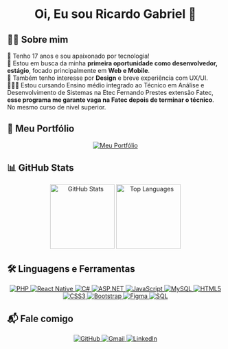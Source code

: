 <h1 align="center">Oi, Eu sou Ricardo Gabriel 👋</h1>

## 👨‍💻 Sobre mim  

🎯 Tenho 17 anos e sou apaixonado por tecnologia!  
🚀 Estou em busca da minha **primeira oportunidade como desenvolvedor, estágio**, focado principalmente em **Web e Mobile**.  
🎨 Também tenho interesse por **Design** e breve experiência com UX/UI.  
🧑🏽‍🎓 Estou cursando Ensino médio integrado ao Técnico em Análise e Desenvolvimento de Sistemas na Etec Fernando Prestes extensão Fatec, **esse programa me garante vaga na Fatec depois de terminar o técnico**. No mesmo curso de nivel superior.



## 🌟 **Meu Portfólio**  

<p align="center">
  <a href="https://porfolio-sigma-azure.vercel.app/" target="_blank">
    <img src="https://img.shields.io/badge/🔗 Acessar_Portfólio-0078D4?style=for-the-badge&logo=vercel&logoColor=white" alt="Meu Portfólio">
  </a>
</p>



## 📊 **GitHub Stats**  

<div align="center">
  <img height="150em" src="https://github-readme-stats.vercel.app/api?username=Ricardo-GabrielX&show_icons=true&theme=react" alt="GitHub Stats" />
  <img height="150em" src="https://github-readme-stats.vercel.app/api/top-langs/?username=Ricardo-GabrielX&layout=compact&theme=react" alt="Top Languages" />
</div>



## 🛠 **Linguagens e Ferramentas**  

<p align="center">
  <a href="https://www.php.net/" target="_blank">
    <img src="https://img.shields.io/badge/PHP-000000?style=for-the-badge&logo=php&logoColor=white" alt="PHP">
  </a>
  <a href="https://reactnative.dev/" target="_blank">
    <img src="https://img.shields.io/badge/React_Native-000000?style=for-the-badge&logo=react&logoColor=61DAFB" alt="React Native">
  </a>
  <a href="https://learn.microsoft.com/en-us/dotnet/csharp/" target="_blank">
    <img src="https://img.shields.io/badge/C%23-000000?style=for-the-badge&logo=c-sharp&logoColor=white" alt="C#">
  </a>
  <a href="https://dotnet.microsoft.com/apps/aspnet" target="_blank">
    <img src="https://img.shields.io/badge/ASP.NET-000000?style=for-the-badge&logo=.net&logoColor=white" alt="ASP.NET">
  </a>
  <a href="https://developer.mozilla.org/en-US/docs/Web/JavaScript" target="_blank">
    <img src="https://img.shields.io/badge/JavaScript-000000?style=for-the-badge&logo=javascript&logoColor=F7DF1E" alt="JavaScript">
  </a>
  <a href="https://www.mysql.com/" target="_blank">
    <img src="https://img.shields.io/badge/MySQL-00000F?style=for-the-badge&logo=mysql&logoColor=white" alt="MySQL">
  </a>
  <a href="https://www.w3.org/html/" target="_blank">
    <img src="https://img.shields.io/badge/HTML5-000000?style=for-the-badge&logo=html5&logoColor=E34F26" alt="HTML5">
  </a>
  <a href="https://www.w3schools.com/css/" target="_blank">
    <img src="https://img.shields.io/badge/CSS3-000000?style=for-the-badge&logo=css3&logoColor=1572B6" alt="CSS3">
  </a>
  <a href="https://getbootstrap.com/" target="_blank">
    <img src="https://img.shields.io/badge/Bootstrap-000000?style=for-the-badge&logo=bootstrap&logoColor=7952B3" alt="Bootstrap">
  </a>
  <a href="https://www.figma.com/" target="_blank">
    <img src="https://img.shields.io/badge/Figma-000000?style=for-the-badge&logo=figma&logoColor=F24E1E" alt="Figma">
  </a>
  <a href="https://www.sql.org/" target="_blank">
    <img src="https://img.shields.io/badge/SQL-000000?style=for-the-badge&logo=sqlite&logoColor=03a6e5" alt="SQL">
  </a>
</p>


## 📬 **Fale comigo**  

<p align="center">
  <a href="https://github.com/Ricardo-GabrielX" target="_blank">
    <img src="https://img.shields.io/badge/GitHub-181717?style=for-the-badge&logo=github&logoColor=white" alt="GitHub">
  </a>
  <a href="mailto:gabrieeltech@gmail.com" target="_blank">
    <img src="https://img.shields.io/badge/Gmail-D14836?style=for-the-badge&logo=gmail&logoColor=white" alt="Gmail">
  </a>
  <a href="https://www.linkedin.com/in/ricardogabrieldev/" target="_blank">
    <img src="https://img.shields.io/badge/LinkedIn-0077B5?style=for-the-badge&logo=linkedin&logoColor=white" alt="LinkedIn">
  </a>
</p>
